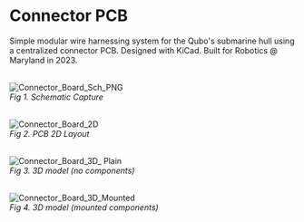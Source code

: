 # Connector PCB
Simple modular wire harnessing system for the Qubo's submarine hull using a centralized connector PCB. Designed with KiCad. Built for Robotics @ Maryland in 2023.
<br><br>

![Connector_Board_Sch_PNG](https://github.com/JermYeWorm/Connector_eFuse/assets/113321384/e148be40-faf3-4825-b256-9d66e501a375)
<br>_Fig 1. Schematic Capture_<br><br>

![Connector_Board_2D](https://github.com/JermYeWorm/Connector_eFuse/assets/113321384/ce1ab2e1-3cdf-4917-b268-9f77671ec068)
<br>_Fig 2. PCB 2D Layout_<br><br>

![Connector_Board_3D_ Plain](https://github.com/JermYeWorm/Connector_eFuse/assets/113321384/500d6cc3-8f9b-4a05-8062-d64e6c7493d0)
<br>_Fig 3. 3D model (no components)_<br><br>

![Connector_Board_3D_Mounted](https://github.com/JermYeWorm/Connector_eFuse/assets/113321384/df6ef8b6-f2e7-40de-954b-cb65cedcf7b7)
<br>_Fig 4. 3D model (mounted components)_<br><br>
